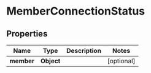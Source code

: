 
# MemberConnectionStatus

## Properties
Name | Type | Description | Notes
------------ | ------------- | ------------- | -------------
**member** | **Object** |  |  [optional]



